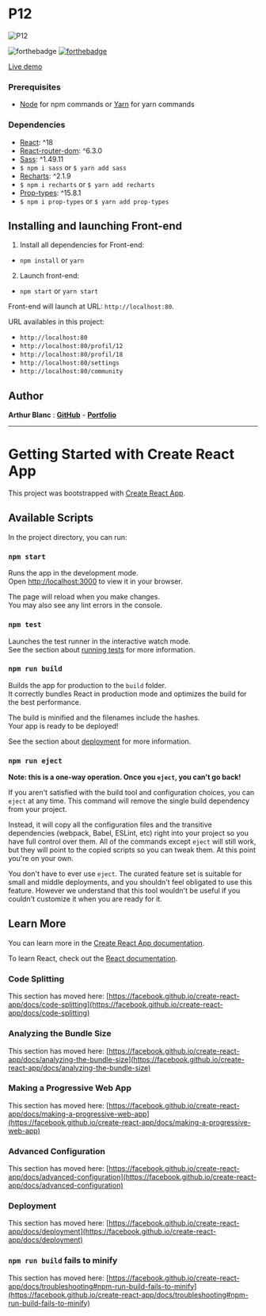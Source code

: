 # P12
![P12](/Front-end/src/assets/logo.svg)

![forthebadge](https://forthebadge.com/images/badges/uses-js.svg)
[![forthebadge](https://forthebadge.com/images/badges/uses-git.svg)](https://github.com/ArthurBlanc)

[Live demo](https://arthurblanc.github.io/SportSee/)

### Prerequisites

- [Node](https://nodejs.org/en/) for npm commands or [Yarn](https://yarnpkg.com/) for yarn commands

### Dependencies

- [React](https://reactjs.org): ^18
- [React-router-dom](https://reactrouter.com/): ^6.3.0
- [Sass](https://sass-lang.com/): ^1.49.11
- `$ npm i sass` or `$ yarn add sass`
- [Recharts](https://recharts.org/): ^2.1.9
- `$ npm i recharts` or `$ yarn add recharts`
- [Prop-types](https://www.npmjs.com/package/prop-types): ^15.8.1
- `$ npm i prop-types` or `$ yarn add prop-types`

## Installing and launching Front-end


1. Install all dependencies for Front-end:
- `npm install` or `yarn`

2. Launch front-end:
- `npm start` or `yarn start`

Front-end will launch at URL:
`http://localhost:80`.

URL availables in this project:
- `http://localhost:80`
- `http://localhost:80/profil/12`
- `http://localhost:80/profil/18`
- `http://localhost:80/settings`
- `http://localhost:80/community`


## Author

**Arthur Blanc** : [**GitHub**](https://github.com/ArthurBlanc/) - [**Portfolio**](https://abcoding.fr/)

---

# Getting Started with Create React App

This project was bootstrapped with [Create React App](https://github.com/facebook/create-react-app).

## Available Scripts

In the project directory, you can run:

### `npm start`

Runs the app in the development mode.\
Open [http://localhost:3000](http://localhost:3000) to view it in your browser.

The page will reload when you make changes.\
You may also see any lint errors in the console.

### `npm test`

Launches the test runner in the interactive watch mode.\
See the section about [running tests](https://facebook.github.io/create-react-app/docs/running-tests) for more information.

### `npm run build`

Builds the app for production to the `build` folder.\
It correctly bundles React in production mode and optimizes the build for the best performance.

The build is minified and the filenames include the hashes.\
Your app is ready to be deployed!

See the section about [deployment](https://facebook.github.io/create-react-app/docs/deployment) for more information.

### `npm run eject`

**Note: this is a one-way operation. Once you `eject`, you can't go back!**

If you aren't satisfied with the build tool and configuration choices, you can `eject` at any time. This command will remove the single build dependency from your project.

Instead, it will copy all the configuration files and the transitive dependencies (webpack, Babel, ESLint, etc) right into your project so you have full control over them. All of the commands except `eject` will still work, but they will point to the copied scripts so you can tweak them. At this point you're on your own.

You don't have to ever use `eject`. The curated feature set is suitable for small and middle deployments, and you shouldn't feel obligated to use this feature. However we understand that this tool wouldn't be useful if you couldn't customize it when you are ready for it.

## Learn More

You can learn more in the [Create React App documentation](https://facebook.github.io/create-react-app/docs/getting-started).

To learn React, check out the [React documentation](https://reactjs.org/).

### Code Splitting

This section has moved here: [https://facebook.github.io/create-react-app/docs/code-splitting](https://facebook.github.io/create-react-app/docs/code-splitting)

### Analyzing the Bundle Size

This section has moved here: [https://facebook.github.io/create-react-app/docs/analyzing-the-bundle-size](https://facebook.github.io/create-react-app/docs/analyzing-the-bundle-size)

### Making a Progressive Web App

This section has moved here: [https://facebook.github.io/create-react-app/docs/making-a-progressive-web-app](https://facebook.github.io/create-react-app/docs/making-a-progressive-web-app)

### Advanced Configuration

This section has moved here: [https://facebook.github.io/create-react-app/docs/advanced-configuration](https://facebook.github.io/create-react-app/docs/advanced-configuration)

### Deployment

This section has moved here: [https://facebook.github.io/create-react-app/docs/deployment](https://facebook.github.io/create-react-app/docs/deployment)

### `npm run build` fails to minify

This section has moved here: [https://facebook.github.io/create-react-app/docs/troubleshooting#npm-run-build-fails-to-minify](https://facebook.github.io/create-react-app/docs/troubleshooting#npm-run-build-fails-to-minify)
